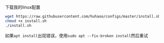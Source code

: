 下载我的linux配置

```sh
wget https://raw.githubusercontent.com/huhaoo/configs/master/install.sh
chmod +x install.sh
./install.sh
```

如果`apt install`出现错误，使用`sudo apt --fix-broken install`然后重试
